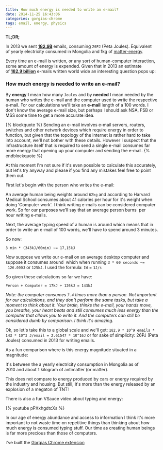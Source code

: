 ```yaml
---
title: How much energy is needed to write an e-mail?
date: 2014-11-25 16:43:06
categories: gorgias-chrome 
tags: email, energy, physics
---
```


**TL;DR;** 

In 2013 we sent **[182.9B](http://www.radicati.com/wp/wp-content/uploads/2013/09/Email_Market_2013-2017_Executive_Summary.pdf)** emails, consuming `26PJ` (Peta Joules). Equivalent of yearly electricity consumed in Mongolia and 1kg of [matter-energy](http://en.wikipedia.org/wiki/Mass-energy).

Every time an e-mail is written, or any sort of human-computer interaction, some amount of energy is expended. Given that in 2013 an estimate of **[182.9 billion](http://www.radicati.com/wp/wp-content/uploads/2013/09/Email_Market_2013-2017_Executive_Summary.pdf)** e-mails written world wide an interesting question pops up: 

### How much energy is needed to write an e-mail?

By **energy** I mean how many `Joules` and by **needed** I mean needed by the human who writes the e-mail and the computer used to write the respective e-mail. For our calculations we'll take an **e-mail** length of a 100 words. I don't know the average e-mail size, but perhaps I should ask NSA, FSB or MSS some time to get a more accurate idea.

{% blockquote %}
Sending an e-mail involves e-mail servers, routers, switches and other network devices which require energy in order to function, but given that the topology of the internet is rather hard to take into account, we'll not bother with these details. However I suspect that the infrastructure itself that is required to send a single e-mail consumes far more energy that opening up your computer and sending the e-mail. 
{% endblockquote %}

At this moment I'm not sure if it's even possible to calculate this accurately, but let's try anyway and please if you find any mistakes feel free to point them out. 

<!-- more -->

First let's begin with the person who writes the e-mail: 

An average human being weights around `62kg` and according to Harvard Medical School consumes about 41 calories per hour for it's weight when doing 'Computer work'. I think writing e-mails can be considered computer work. So for our purposes we'll say that an average person burns  per hour writing e-mails. 

Next, the average typing speed of a human is around which means that in order to write an e-mail of 100 words, we'll have to spend around 3 minutes. 

So now: 

`3 min * (343kJ/60min) ~= 17,15kJ`

Now suppose we write our e-mail on an average desktop computer and suppose it consumes around  which when running `3 * 60 seconds ~=  126.000J` or `125kJ`. I used the formula: `1W` = `1J/s`

So given these calculations so far we have: 

`Person + Computer = 17kJ + 126kJ = 143kJ`

_Note: the computer consumes `7.4` times more than a person. Not important for our calculations, and they don't perform the same tasks, but take a moment to think about it. Your brain, thinks the e-mail, your hands move, you breathe, your heart beats and still consumes much less energy than the computer that allows you to write it. And the computers can still be considered dumb by comparison. I think it's amazing._ 

Ok, so let's take this to a global scale and we'll get: `182.9 * 10^9 emails * 143 * 10^3 J/email = 2.61547 * 10^16J` or for sake of simplicity: 26PJ (Peta Joules) consumed in 2013 for writing emails.

As a fun comparison where is this energy magnitude situated in a magnitude: 

It's between the a yearly electricity consumption in Mongolia as of 2010 and about 1 kilogram of antimatter (or matter). 

This does not compare to energy produced by cars or energy required by the industry and housing. But still, it's more than the energy released by an explosion of a megaton of TNT!

There is also a fun VSauce video about typing and energy: 

{% youtube pPXxhgdtcXs %}

In our age of energy abundance and access to information I think it's more important to not waste time on repetitive things than thinking about how much energy is consumed typing stuff. Our time as creating human beings is far more precious than those of computers. 

I've built the [Gorgias Chrome extension](https://chrome.google.com/webstore/detail/gorgias/lmcngpkjkplipamgflhioabnhnopeabf)